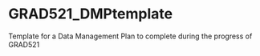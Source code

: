 # GRAD521_DMPtemplate
Template for a Data Management Plan to complete during the progress of GRAD521
